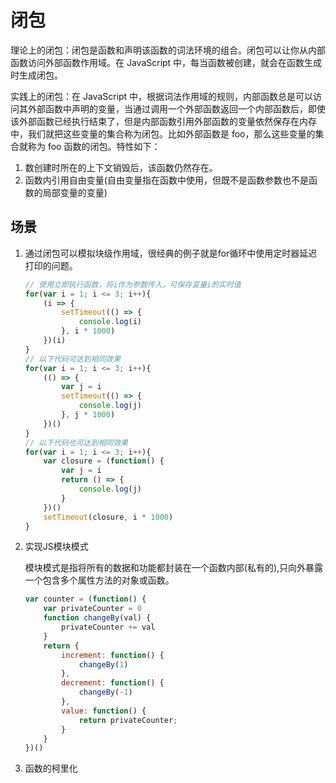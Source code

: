 # 闭包

理论上的闭包：闭包是函数和声明该函数的词法环境的组合。闭包可以让你从内部函数访问外部函数作用域。在 JavaScript 中，每当函数被创建，就会在函数生成时生成闭包。

实践上的闭包：在 JavaScript 中，根据词法作用域的规则，内部函数总是可以访问其外部函数中声明的变量，当通过调用一个外部函数返回一个内部函数后，即使该外部函数已经执行结束了，但是内部函数引用外部函数的变量依然保存在内存中，我们就把这些变量的集合称为闭包。比如外部函数是 foo，那么这些变量的集合就称为 foo 函数的闭包。特性如下：

1. 数创建时所在的上下文销毁后，该函数仍然存在。
2. 函数内引用自由变量(自由变量指在函数中使用，但既不是函数参数也不是函数的局部变量的变量)

## 场景

1. 通过闭包可以模拟块级作用域，很经典的例子就是for循环中使用定时器延迟打印的问题。

    ```javascript
    // 使用立即执行函数，将i作为参数传入，可保存变量i的实时值
    for(var i = 1; i <= 3; i++){
        (i => {
            setTimeout(() => {
                console.log(i)
            }, i * 1000)
        })(i)
    }
    // 以下代码可达到相同效果
    for(var i = 1; i <= 3; i++){
        (() => {
            var j = i
            setTimeout(() => {
                console.log(j)
            }, j * 1000)
        })()
    }
    // 以下代码也可达到相同效果
    for(var i = 1; i <= 3; i++){
        var closure = (function() {
            var j = i
            return () => {
                console.log(j)
            }
        })()
        setTimeout(closure, i * 1000)
    }
    ```

2. 实现JS模块模式

    模块模式是指将所有的数据和功能都封装在一个函数内部(私有的),只向外暴露一个包含多个属性方法的对象或函数。

    ```javascript
    var counter = (function() {
        var privateCounter = 0
        function changeBy(val) {
            privateCounter += val
        }
        return {
            increment: function() {
                changeBy(1)
            },
            decrement: function() {
                changeBy(-1)
            },
            value: function() {
                return privateCounter;
            }
        }
    })()
    ```

3. 函数的柯里化
